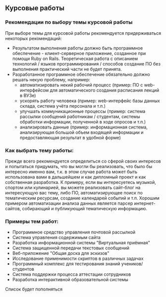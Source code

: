 ## Курсовые работы

### Рекомендации по выбору темы курсовой работы

При выборе темы для курсовой работы рекомендуется придерживаться некоторых рекомендаций:

* Результатом выполнения работы должно быть программное обеспечение - клиент-серверное приложение, созданное при помощи Ruby on Rails. Теоретическая работа с описанием технологий / языков программирования / способов создание ПО без выполнения практический части не будет принята.
* Разработанное программное обеспечение обязательно должно решать некую проблему, например:
  * автоматизировать некий рабочий процесс (пример: ПО с web-интерфейсом для автоматического создания расписания лекций в ВУЗе)
  * ускорять работу человека (пример: web-интерфейс базы данных склада, система учёта персонала и т.п.)
  * улучшать коммуникационные процессы (пример: система рассылки сообщений работникам / студентам, системы обработки информации, полученной в ходе опросов и т.п.)
  * анализировать данные (пример: информационная система, анализирующая большой объем входящей информации и предоставляющая результат в удобной форме)

### Как выбрать тему работы:

Прежде всего рекомендуется определиться со сферой своих интересов и попытаться придумать, что вы могли бы реализовать, что было бы интересно именно вам, т.к. в этом случае работа может быть использована вами в дальшейшем и как дипломный проект и как собственная разработка. К примеру, если вы интересуетесь музыкой, спортом или кулинарией, вы можете реализовать сайт-блог на интересующую вас тему, либо ПО, автоматизирующее поиск по тематическим ресурсам, создание календарей событий и т.п. Хорошим примером автоматизации анализа данных является парсер интернет-сайтов, собирающий и публикующий тематическую информацию.

### Примеры тем работ:

* Программное средство управления почтовой рассылкой
* Система управления содержимым сайта
* Разработка информационной системы "Виртуальная приёмная"
* Система защищенной передачи текстовых сообщений
* Веб-приложение "Общая доска для эскизов"
* Исследование применимости скриптов в различных задачах
* Программный комплекс для тестирования знаний учеников/студентов
* Система поддержки процесса аттестации сотрудников
* Разработка интерактивной образовательной системы

Список будет пополняться
